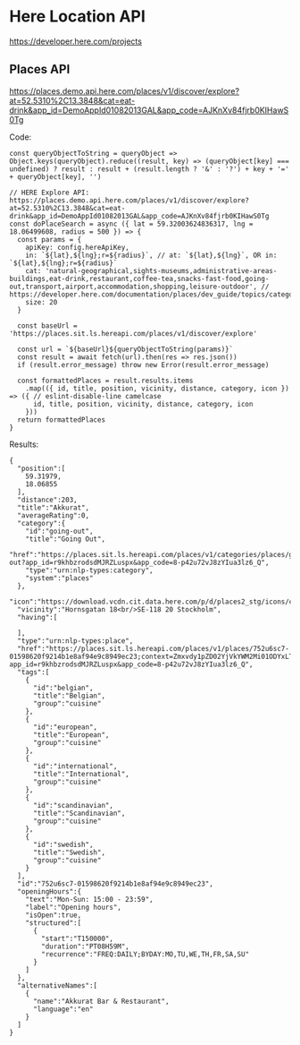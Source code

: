 # Here Location API

https://developer.here.com/projects


## Places API

https://places.demo.api.here.com/places/v1/discover/explore?at=52.5310%2C13.3848&cat=eat-drink&app_id=DemoAppId01082013GAL&app_code=AJKnXv84fjrb0KIHawS0Tg

Code:

    const queryObjectToString = queryObject => Object.keys(queryObject).reduce((result, key) => (queryObject[key] === undefined) ? result : result + (result.length ? '&' : '?') + key + '=' + queryObject[key], '')

    // HERE Explore API: https://places.demo.api.here.com/places/v1/discover/explore?at=52.5310%2C13.3848&cat=eat-drink&app_id=DemoAppId01082013GAL&app_code=AJKnXv84fjrb0KIHawS0Tg
    const doPlaceSearch = async ({ lat = 59.32003624836317, lng = 18.06499608, radius = 500 }) => {
      const params = {
        apiKey: config.hereApiKey,
        in: `${lat},${lng};r=${radius}`, // at: `${lat},${lng}`, OR in: `${lat},${lng};r=${radius}`
        cat: 'natural-geographical,sights-museums,administrative-areas-buildings,eat-drink,restaurant,coffee-tea,snacks-fast-food,going-out,transport,airport,accommodation,shopping,leisure-outdoor', // https://developer.here.com/documentation/places/dev_guide/topics/categories.html
        size: 20
      }

      const baseUrl = 'https://places.sit.ls.hereapi.com/places/v1/discover/explore'

      const url = `${baseUrl}${queryObjectToString(params)}`
      const result = await fetch(url).then(res => res.json())
      if (result.error_message) throw new Error(result.error_message)

      const formattedPlaces = result.results.items
        .map(({ id, title, position, vicinity, distance, category, icon }) => ({ // eslint-disable-line camelcase
          id, title, position, vicinity, distance, category, icon
        }))
      return formattedPlaces
    }


Results:

    {
      "position":[
        59.31979,
        18.06855
      ],
      "distance":203,
      "title":"Akkurat",
      "averageRating":0,
      "category":{
        "id":"going-out",
        "title":"Going Out",
        "href":"https://places.sit.ls.hereapi.com/places/v1/categories/places/going-out?app_id=r9khbzrodsdMJRZLuspx&app_code=8-p42u72vJ8zYIua3lz6_Q",
        "type":"urn:nlp-types:category",
        "system":"places"
      },
      "icon":"https://download.vcdn.cit.data.here.com/p/d/places2_stg/icons/categories/05.icon",
      "vicinity":"Hornsgatan 18<br/>SE-118 20 Stockholm",
      "having":[
        
      ],
      "type":"urn:nlp-types:place",
      "href":"https://places.sit.ls.hereapi.com/places/v1/places/752u6sc7-01598620f9214b1e8af94e9c8949ec23;context=Zmxvdy1pZD02YjVkYWM2Mi01ODYxLTU3MWMtYWYxOS1mZThmZWVjOWI3ODVfMTYwNTI4NzQ1OTgwM18wXzM4NDgmcmFuaz0w?app_id=r9khbzrodsdMJRZLuspx&app_code=8-p42u72vJ8zYIua3lz6_Q",
      "tags":[
        {
          "id":"belgian",
          "title":"Belgian",
          "group":"cuisine"
        },
        {
          "id":"european",
          "title":"European",
          "group":"cuisine"
        },
        {
          "id":"international",
          "title":"International",
          "group":"cuisine"
        },
        {
          "id":"scandinavian",
          "title":"Scandinavian",
          "group":"cuisine"
        },
        {
          "id":"swedish",
          "title":"Swedish",
          "group":"cuisine"
        }
      ],
      "id":"752u6sc7-01598620f9214b1e8af94e9c8949ec23",
      "openingHours":{
        "text":"Mon-Sun: 15:00 - 23:59",
        "label":"Opening hours",
        "isOpen":true,
        "structured":[
          {
            "start":"T150000",
            "duration":"PT08H59M",
            "recurrence":"FREQ:DAILY;BYDAY:MO,TU,WE,TH,FR,SA,SU"
          }
        ]
      },
      "alternativeNames":[
        {
          "name":"Akkurat Bar & Restaurant",
          "language":"en"
        }
      ]
    }
